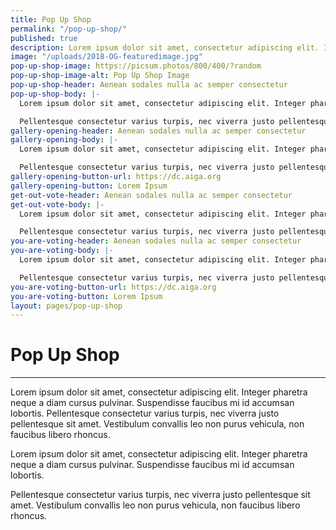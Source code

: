 ```yaml
---
title: Pop Up Shop
permalink: "/pop-up-shop/"
published: true
description: Lorem ipsum dolor sit amet, consectetur adipiscing elit. Integer pharetra neque a diam cursus pulvinar. Suspendisse faucibus mi id accumsan lobortis.
image: "/uploads/2018-OG-featuredimage.jpg"
pop-up-shop-image: https://picsum.photos/800/400/?random
pop-up-shop-image-alt: Pop Up Shop Image
pop-up-shop-header: Aenean sodales nulla ac semper consectetur
pop-up-shop-body: |-
  Lorem ipsum dolor sit amet, consectetur adipiscing elit. Integer pharetra neque a diam cursus pulvinar. Suspendisse faucibus mi id accumsan lobortis.

  Pellentesque consectetur varius turpis, nec viverra justo pellentesque sit amet. Vestibulum convallis leo non purus vehicula, non faucibus libero rhoncus.
gallery-opening-header: Aenean sodales nulla ac semper consectetur
gallery-opening-body: |-
  Lorem ipsum dolor sit amet, consectetur adipiscing elit. Integer pharetra neque a diam cursus pulvinar. Suspendisse faucibus mi id accumsan lobortis.

  Pellentesque consectetur varius turpis, nec viverra justo pellentesque sit amet. Vestibulum convallis leo non purus vehicula, non faucibus libero rhoncus.
gallery-opening-button-url: https://dc.aiga.org
gallery-opening-button: Lorem Ipsum
get-out-vote-header: Aenean sodales nulla ac semper consectetur
get-out-vote-body: |-
  Lorem ipsum dolor sit amet, consectetur adipiscing elit. Integer pharetra neque a diam cursus pulvinar. Suspendisse faucibus mi id accumsan lobortis.

  Pellentesque consectetur varius turpis, nec viverra justo pellentesque sit amet. Vestibulum convallis leo non purus vehicula, non faucibus libero rhoncus.
you-are-voting-header: Aenean sodales nulla ac semper consectetur
you-are-voting-body: |-
  Lorem ipsum dolor sit amet, consectetur adipiscing elit. Integer pharetra neque a diam cursus pulvinar. Suspendisse faucibus mi id accumsan lobortis.

  Pellentesque consectetur varius turpis, nec viverra justo pellentesque sit amet. Vestibulum convallis leo non purus vehicula, non faucibus libero rhoncus.
you-are-voting-button-url: https://dc.aiga.org
you-are-voting-button: Lorem Ipsum
layout: pages/pop-up-shop
---
```


# Pop Up Shop

---

Lorem ipsum dolor sit amet, consectetur adipiscing elit. Integer pharetra neque a diam cursus pulvinar. Suspendisse faucibus mi id accumsan lobortis. Pellentesque consectetur varius turpis, nec viverra justo pellentesque sit amet. Vestibulum convallis leo non purus vehicula, non faucibus libero rhoncus.

Lorem ipsum dolor sit amet, consectetur adipiscing elit. Integer pharetra neque a diam cursus pulvinar. Suspendisse faucibus mi id accumsan lobortis.

Pellentesque consectetur varius turpis, nec viverra justo pellentesque sit amet. Vestibulum convallis leo non purus vehicula, non faucibus libero rhoncus.
